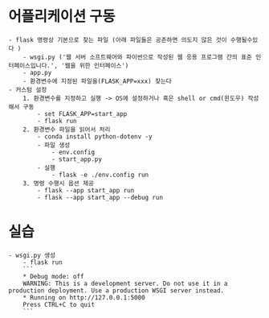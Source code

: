 # 어플리케이션 구동
    - flask 명령상 기본으로 찾는 파일 (아래 파일들은 공존하면 의도지 않은 것이 수행될수있다 )
        - wsgi.py ('웹 서버 소프트웨어와 파이썬으로 작성된 웹 응용 프로그램 간의 표준 인터페이스입니다.', '웹을 위한 인터페이스')
        - app.py
        - 환경변수에 지정된 파일을(FLASK_APP=xxx) 찾는다
    - 커스텀 설정
        1. 환경변수를 지정하고 실행 -> OS에 설정하거나 혹은 shell or cmd(윈도우) 작성해서 구동
            - set FLASK_APP=start_app
            - flask run
        2. 환경변수 파일을 읽어서 처리
            - conda install python-dotenv -y
            - 파일 생성
                - env.config
                - start_app.py
            - 실행
                - flask -e ./env.config run
        3. 명령 수행시 옵션 제공
            - flask --app start_app run
            - flask --app start_app --debug run

# 실습
    - wsgi.py 생성
        - flask run
        ```
        * Debug mode: off
        WARNING: This is a development server. Do not use it in a production deployment. Use a production WSGI server instead.
        * Running on http://127.0.0.1:5000
        Press CTRL+C to quit
        ```
